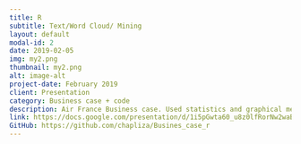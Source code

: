 ```yaml
---
title: R
subtitle: Text/Word Cloud/ Mining
layout: default
modal-id: 2
date: 2019-02-05
img: my2.png
thumbnail: my2.png
alt: image-alt
project-date: February 2019
client: Presentation
category: Business case + code
description: Air France Business case. Used statistics and graphical means to analyze variables in a large data set. Explored relationship between variables using scatter plots and correlation coefficients.
link: https://docs.google.com/presentation/d/1i5pGwta60_u8z0lfRorNw2waBoIc8KlAOa-U2ujkH6c/edit?usp=sharing
GitHub: https://github.com/chapliza/Busines_case_r
---
```

